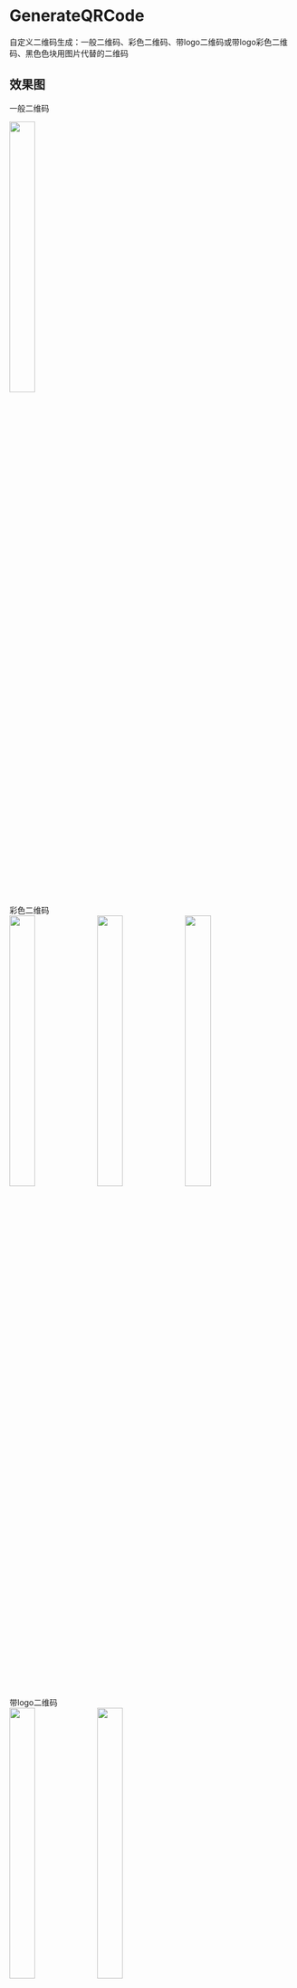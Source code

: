 # GenerateQRCode
自定义二维码生成：一般二维码、彩色二维码、带logo二维码或带logo彩色二维码、黑色色块用图片代替的二维码

## 效果图

一般二维码
<div>
<img src="https://github.com/yangxch/GenerateQRCode/raw/master/screenshot/一般二维码.jpg" width="30%" height="35%">
  <br><br>
彩色二维码<br>
<img src="https://github.com/yangxch/GenerateQRCode/raw/master/screenshot/绿色二维码.jpg" width="30%" height="35%">
<img src="https://github.com/yangxch/GenerateQRCode/raw/master/screenshot/蓝色二维码.jpg" width="30%" height="35%">
<img src="https://github.com/yangxch/GenerateQRCode/raw/master/screenshot/黄色二维码.jpg" width="30%" height="35%">
</div>

带logo二维码<br>
<img src="https://github.com/yangxch/GenerateQRCode/raw/master/screenshot/logo1.jpg" width="30%" height="35%">
<img src="https://github.com/yangxch/GenerateQRCode/raw/master/screenshot/logo2.jpg" width="30%" height="35%">

带logo彩色二维码<br>
<img src="https://github.com/yangxch/GenerateQRCode/raw/master/screenshot/带logo蓝色.jpg" width="35%" height="35%">

黑色色块用图片代替的二维码<br>
<img src="https://github.com/yangxch/GenerateQRCode/raw/master/screenshot/黑色色块用图片代替1.jpg" width="30%" height="35%">
<img src="https://github.com/yangxch/GenerateQRCode/raw/master/screenshot/黑色色块用图片代替2.jpg" width="30%" height="35%">

黑色色块用图片代替且带logo<br>
<img src="https://github.com/yangxch/GenerateQRCode/raw/master/screenshot/黑色色块用图片代替还带logo.jpg" width="35%" height="35%">

<br>

### 动态更换logo和黑色色块

增加拍照或从相册选取图片功能
<br><br>
<img src="https://github.com/yangxch/GenerateQRCode/raw/master/screenshot/choose.jpg" width="30%" height="35%">
<img src="https://github.com/yangxch/GenerateQRCode/raw/master/screenshot/takephoto.jpg" width="30%" height="35%">

<br><br>
<img src="https://github.com/yangxch/GenerateQRCode/raw/master/screenshot/album.jpg" width="30%" height="35%">
<img src="https://github.com/yangxch/GenerateQRCode/raw/master/screenshot/result.jpg" width="30%" height="35%">

<br><br>

### 二维码保存和分享
<img src="https://github.com/yangxch/GenerateQRCode/raw/master/screenshot/choose_save.jpg" width="30%" height="35%"><img src="https://github.com/yangxch/GenerateQRCode/raw/master/screenshot/save.jpg" width="30%" height="35%">

<br>

<img src="https://github.com/yangxch/GenerateQRCode/raw/master/screenshot/share_list.jpg" width="30%" height="35%"><img src="https://github.com/yangxch/GenerateQRCode/raw/master/screenshot/share.jpg" width="30%" height="35%">

***
更多技术干货，欢迎关注我的公众号：ChaoYoung
<br><img src="https://github.com/yangxch/GenerateQRCode/raw/master/screenshot/qrcode_chaoyoung.jpg" width="20%" height="20%">

